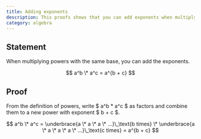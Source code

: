 ```yaml
---
title: Adding exponents
description: This proofs shows that you can add exponents when multiplying powers with the same base.
category: algebra
---
```


## Statement

When multiplying powers with the same base, you can add the exponents.

$$ a^b \* a^c = a^{b + c} $$

## Proof

From the definition of powers, write $ a^b \* a^c $ as factors and combine them to a new power with exponent $ b + c $.

$$ a^b \* a^c = \underbrace{a \* a \* a \* ...}\_\text{b times} \* \underbrace{a \* a \* a \* a \* ...}\_\text{c times} = a^{b + c} $$
